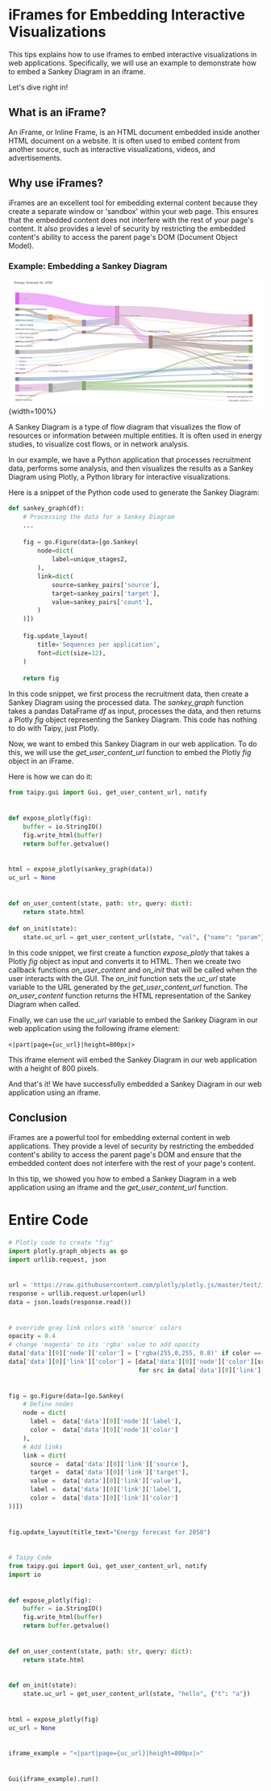 # iFrames for Embedding Interactive Visualizations

This tips explains how to use iframes to embed interactive visualizations in web applications. Specifically, we will use an example to demonstrate how to embed a Sankey Diagram in an iframe.

Let's dive right in!

## What is an iFrame?

An iFrame, or Inline Frame, is an HTML document embedded inside another HTML document on a website. It is often used to embed content from another source, such as interactive visualizations, videos, and advertisements.

## Why use iFrames?

iFrames are an excellent tool for embedding external content because they create a separate window or 'sandbox' within your web page. This ensures that the embedded content does not interfere with the rest of your page's content. It also provides a level of security by restricting the embedded content's ability to access the parent page's DOM (Document Object Model).

### Example: Embedding a Sankey Diagram

![Sankey Diagram](sankey_diagram.png){width=100%}

A Sankey Diagram is a type of flow diagram that visualizes the flow of resources or information between multiple entities. It is often used in energy studies, to visualize cost flows, or in network analysis.

In our example, we have a Python application that processes recruitment data, performs some analysis, and then visualizes the results as a Sankey Diagram using Plotly, a Python library for interactive visualizations.

Here is a snippet of the Python code used to generate the Sankey Diagram:

```python
def sankey_graph(df):
    # Processing the data for a Sankey Diagram
    ...

    fig = go.Figure(data=[go.Sankey(
        node=dict(
            label=unique_stages2, 
        ),
        link=dict(
            source=sankey_pairs['source'],
            target=sankey_pairs['target'],
            value=sankey_pairs['count'],
        )
    )])

    fig.update_layout(
        title='Sequences per application',
        font=dict(size=12),
    )

    return fig
```



In this code snippet, we first process the recruitment data, then create a Sankey Diagram using the processed data. The *sankey_graph* function takes a pandas DataFrame *df* as input, processes the data, and then returns a Plotly *fig* object representing the Sankey Diagram. This code has nothing to do with Taipy, just Plotly.

Now, we want to embed this Sankey Diagram in our web application. To do this, we will use the *get_user_content_url* function to embed the Plotly *fig* object in an iFrame.

Here is how we can do it:


```python
from taipy.gui import Gui, get_user_content_url, notify


def expose_plotly(fig):
    buffer = io.StringIO()
    fig.write_html(buffer)
    return buffer.getvalue()


html = expose_plotly(sankey_graph(data))
uc_url = None


def on_user_content(state, path: str, query: dict):
    return state.html

def on_init(state):
    state.uc_url = get_user_content_url(state, "val", {"name": "param"})
```

In this code snippet, we first create a function *expose_plotly* that takes a Plotly *fig* object as input and converts it to HTML. Then we create two callback functions *on_user_content* and *on_init* that will be called when the user interacts with the GUI. The *on_init* function sets the *uc_url* state variable to the URL generated by the *get_user_content_url* function. The *on_user_content* function returns the HTML representation of the Sankey Diagram when called.

Finally, we can use the *uc_url* variable to embed the Sankey Diagram in our web application using the following iframe element:


`<|part|page={uc_url}|height=800px|>`

This iframe element will embed the Sankey Diagram in our web application with a height of 800 pixels.

And that's it! We have successfully embedded a Sankey Diagram in our web application using an iframe.

## Conclusion

iFrames are a powerful tool for embedding external content in web applications. They provide a level of security by restricting the embedded content's ability to access the parent page's DOM and ensure that the embedded content does not interfere with the rest of your page's content.

In this tip, we showed you how to embed a Sankey Diagram in a web application using an iframe and the *get_user_content_url* function.

# Entire Code

```python
# Plotly code to create "fig"
import plotly.graph_objects as go
import urllib.request, json


url = 'https://raw.githubusercontent.com/plotly/plotly.js/master/test/image/mocks/sankey_energy.json'
response = urllib.request.urlopen(url)
data = json.loads(response.read())


# override gray link colors with 'source' colors
opacity = 0.4
# change 'magenta' to its 'rgba' value to add opacity
data['data'][0]['node']['color'] = ['rgba(255,0,255, 0.8)' if color == "magenta" else color for color in data['data'][0]['node']['color']]
data['data'][0]['link']['color'] = [data['data'][0]['node']['color'][src].replace("0.8", str(opacity))
                                    for src in data['data'][0]['link']['source']]


fig = go.Figure(data=[go.Sankey(
    # Define nodes
    node = dict(
      label =  data['data'][0]['node']['label'],
      color =  data['data'][0]['node']['color']
    ),
    # Add links
    link = dict(
      source =  data['data'][0]['link']['source'],
      target =  data['data'][0]['link']['target'],
      value =  data['data'][0]['link']['value'],
      label =  data['data'][0]['link']['label'],
      color =  data['data'][0]['link']['color']
))])


fig.update_layout(title_text="Energy forecast for 2050")


# Taipy Code
from taipy.gui import Gui, get_user_content_url, notify
import io


def expose_plotly(fig):
    buffer = io.StringIO()
    fig.write_html(buffer)
    return buffer.getvalue()


def on_user_content(state, path: str, query: dict):
    return state.html


def on_init(state):
    state.uc_url = get_user_content_url(state, "hello", {"t": "a"})


html = expose_plotly(fig)
uc_url = None


iframe_example = "<|part|page={uc_url}|height=800px|>"


Gui(iframe_example).run()
```
